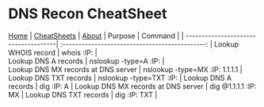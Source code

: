 # DNS Recon CheatSheet
[Home](../index.md) | [CheatSheets](../cheatsheets.md) | [About](../about.md)
| Purpose                              | Command                                         |
| -------------------------------------| :---------------------------------------------: |
   Lookup WHOIS record                 |    whois :IP:                                   |             
   Lookup DNS A records                |    nslookup -type=A :IP:                        |          
   Lookup DNS MX records at DNS server |    nslookup -type=MX :IP: 1.1.1.1               | 
   Lookup DNS TXT records              |    nslookup -type=TXT :IP:                      | 
   Lookup DNS A records                |    dig :IP: A                                   | 
   Lookup DNS MX records at DNS server |    dig @1.1.1.1 :IP: MX                         | 
   Lookup DNS TXT records              |    dig :IP: TXT                                 | 
